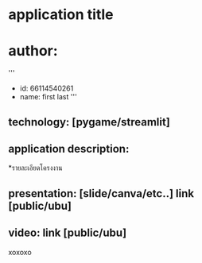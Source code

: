 # application title
# author: 
'''
  * id: 66114540261
  * name: first last
'''
## technology: [pygame/streamlit]
## application description:
  *รายละเอียดโครงงาน
## presentation: [slide/canva/etc..] link [public/ubu]
## video: link [public/ubu]
 xoxoxo

